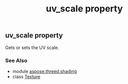 ﻿---
title: uv_scale property
second_title: Aspose.3D for Python via .NET API References
description: 
type: docs
weight: 210
url: /python-net/aspose.threed.shading/texture/uv_scale/
is_root: false
---

## uv_scale property


Gets or sets the UV scale.

### See Also
* module [aspose.threed.shading](../../)
* class [Texture](/3d/python-net/aspose.threed.shading/texture)
